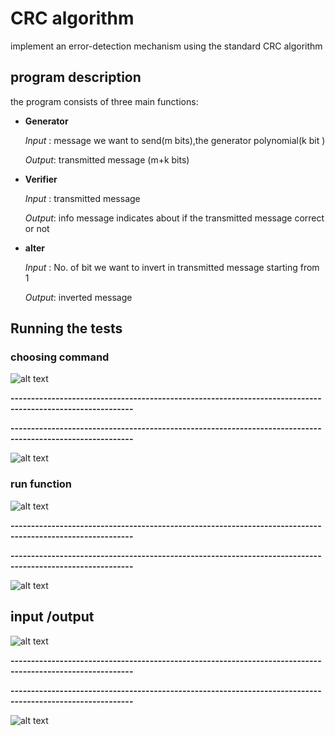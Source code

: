 # CRC algorithm 
implement an error-detection mechanism using the standard CRC algorithm

## program description
the program consists of three main functions:
* **Generator**

    *Input* : message we want to send(m bits),the generator polynomial(k bit )

    *Output*: transmitted message (m+k bits)
* **Verifier**

   *Input* : transmitted message 

    *Output*: info message indicates about if the transmitted message correct or not 

* **alter**

    *Input* : No. of bit we want to invert in transmitted message starting from 1 

   *Output*: inverted message



## Running the tests

### choosing command 


![alt text](https://github.com/Abuelseaoud/Network-Project/blob/master/assignment_1/guideline/1-generator%26%20verifier%20selection.PNG)

**----------------------------------------------------------------------------------------------------------**

**----------------------------------------------------------------------------------------------------------**

![alt text](https://github.com/Abuelseaoud/Network-Project/blob/master/assignment_1/guideline/3-generator%26alter%26%20verifier%20selection.PNG)



### run function 


![alt text](https://github.com/Abuelseaoud/Network-Project/blob/master/assignment_1/guideline/2-generator%26%20verifier%20result.PNG)

**----------------------------------------------------------------------------------------------------------**

**----------------------------------------------------------------------------------------------------------**

![alt text](https://github.com/Abuelseaoud/Network-Project/blob/master/assignment_1/guideline/5-generator%26alter%20%26verifier%20result.PNG)




## input /output 

![alt text](https://github.com/Abuelseaoud/Network-Project/blob/master/assignment_1/screenshots/input%20output%20mapping%20for%201%2C2.png)

**----------------------------------------------------------------------------------------------------------**

**----------------------------------------------------------------------------------------------------------**

![alt text](https://github.com/Abuelseaoud/Network-Project/blob/master/assignment_1/screenshots/input%20-ouput%20mapping%20for%203%2C4%2C5.png)



